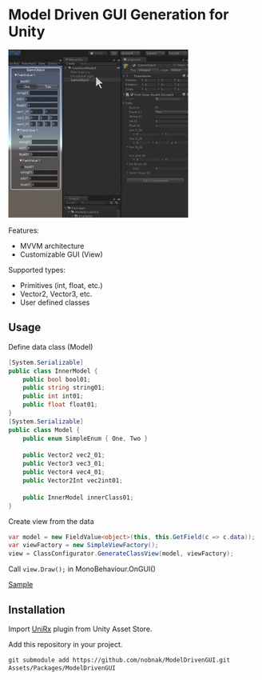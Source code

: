 # Model Driven GUI Generation for Unity
![Screenshot](screenshot01.png)

Features:
 - MVVM architecture
 - Customizable GUI (View)

Supported types:
 - Primitives (int, float, etc.)
 - Vector2, Vector3, etc.
 - User defined classes

## Usage
Define data class (Model)
```csharp
[System.Serializable]
public class InnerModel {
    public bool bool01;
    public string string01;
    public int int01;
    public float float01;
}
[System.Serializable]
public class Model {
    public enum SimpleEnum { One, Two }

    public Vector2 vec2_01;
    public Vector3 vec3_01;
    public Vector4 vec4_01;
    public Vector2Int vec2int01;

    public InnerModel innerClass01;
}
```
Create view from the data
```csharp
var model = new FieldValue<object>(this, this.GetField(c => c.data));
var viewFactory = new SimpleViewFactory();
view = ClassConfigurator.GenerateClassView(model, viewFactory);
```
Call ```view.Draw();``` in MonoBehaviour.OnGUI()

[Sample](ModelDrivenGUI/blob/master/Examples/TestViewModel.cs)

## Installation
Import [UniRx](https://www.assetstore.unity3d.com/#!/content/17276) plugin from Unity Asset Store.

Add this repository in your project.
```
git submodule add https://github.com/nobnak/ModelDrivenGUI.git Assets/Packages/ModelDrivenGUI
```
